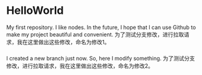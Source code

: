 # HelloWorld
My first repository.
I like nodes. In the future, I hope that I can use Github to make my project beautiful and convenient.
为了测试分支修改，进行拉取请求，我在这里做出这些修改，命名为修改1。
###
I created a new branch just now. So, here I modify something.
为了测试分支修改，进行拉取请求，我在这里做出这些修改，命名为修改2。

